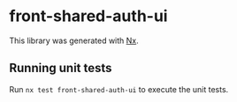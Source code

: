 # front-shared-auth-ui

This library was generated with [Nx](https://nx.dev).

## Running unit tests

Run `nx test front-shared-auth-ui` to execute the unit tests.

